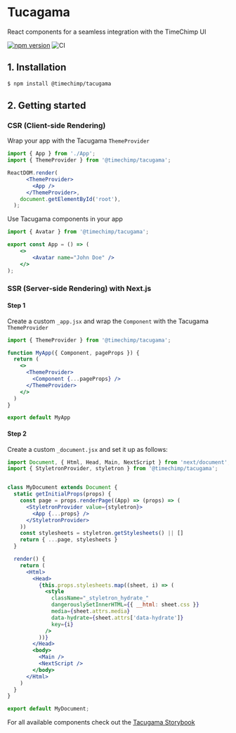 # Tucagama

React components for a seamless integration with the TimeChimp UI

[![npm version](https://badge.fury.io/js/%40timechimp%2Ftacugama.svg)](https://badge.fury.io/js/%40timechimp%2Ftacugama)
![CI](https://github.com/TimeChimp/tacugama/workflows/CI/badge.svg)

## 1. Installation

```bash
$ npm install @timechimp/tacugama
```

## 2. Getting started

### CSR (Client-side Rendering)

Wrap your app with the Tacugama `ThemeProvider`

```jsx
import { App } from './App';
import { ThemeProvider } from '@timechimp/tacugama';

ReactDOM.render(
      <ThemeProvider>
        <App />
      </ThemeProvider>,
    document.getElementById('root'),
  );
```

Use Tacugama components in your app

```jsx
import { Avatar } from '@timechimp/tacugama';

export const App = () => (
    <>
        <Avatar name="John Doe" />
    </>
);
```

### SSR (Server-side Rendering) with Next.js

#### Step 1

Create a custom `_app.jsx` and wrap the `Component` with the Tacugama `ThemeProvider`

```jsx
import { ThemeProvider } from '@timechimp/tacugama';

function MyApp({ Component, pageProps }) {
  return (
    <>
      <ThemeProvider>
        <Component {...pageProps} />
      </ThemeProvider>
    </>
  )
}

export default MyApp
```

#### Step 2

Create a custom `_document.jsx` and set it up as follows:

```jsx
import Document, { Html, Head, Main, NextScript } from 'next/document';
import { StyletronProvider, styletron } from '@timechimp/tacugama';


class MyDocument extends Document {
  static getInitialProps(props) {
    const page = props.renderPage((App) => (props) => (
      <StyletronProvider value={styletron}>
        <App {...props} />
      </StyletronProvider>
    ))
    const stylesheets = styletron.getStylesheets() || []
    return { ...page, stylesheets }
  }

  render() {
    return (
      <Html>
        <Head>
          {this.props.stylesheets.map((sheet, i) => (
            <style
              className="_styletron_hydrate_"
              dangerouslySetInnerHTML={{ __html: sheet.css }}
              media={sheet.attrs.media}
              data-hydrate={sheet.attrs['data-hydrate']}
              key={i}
            />
          ))}
        </Head>
        <body>
          <Main />
          <NextScript />
        </body>
      </Html>
    )
  }
}

export default MyDocument;
```

For all available components check out the [Tacugama Storybook](https://tacugama.netlify.app)
